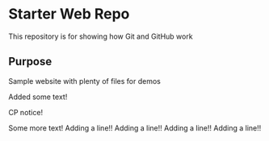 # Starter Web Repo

This repository is for showing how Git and GitHub work

## Purpose

Sample website with plenty of files for demos

Added some text!

CP notice!

Some more text!
Adding a line!!
Adding a line!!
Adding a line!!
Adding a line!!
